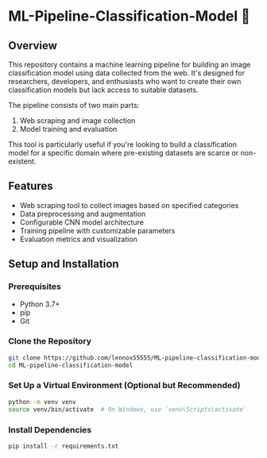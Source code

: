 # ML-Pipeline-Classification-Model 🤖

## Overview

This repository contains a machine learning pipeline for building an image classification model using data collected from the web. It's designed for researchers, developers, and enthusiasts who want to create their own classification models but lack access to suitable datasets.

The pipeline consists of two main parts:
1. Web scraping and image collection
2. Model training and evaluation

This tool is particularly useful if you're looking to build a classification model for a specific domain where pre-existing datasets are scarce or non-existent.

## Features

- Web scraping tool to collect images based on specified categories
- Data preprocessing and augmentation
- Configurable CNN model architecture
- Training pipeline with customizable parameters
- Evaluation metrics and visualization

## Setup and Installation

### Prerequisites

- Python 3.7+
- pip
- Git

### Clone the Repository

```bash
git clone https://github.com/lennox55555/ML-pipeline-classification-model.git
cd ML-pipeline-classification-model
```

### Set Up a Virtual Environment (Optional but Recommended)

```bash
python -m venv venv
source venv/bin/activate  # On Windows, use `venv\Scripts\activate`
```

### Install Dependencies

```bash
pip install -r requirements.txt
```

